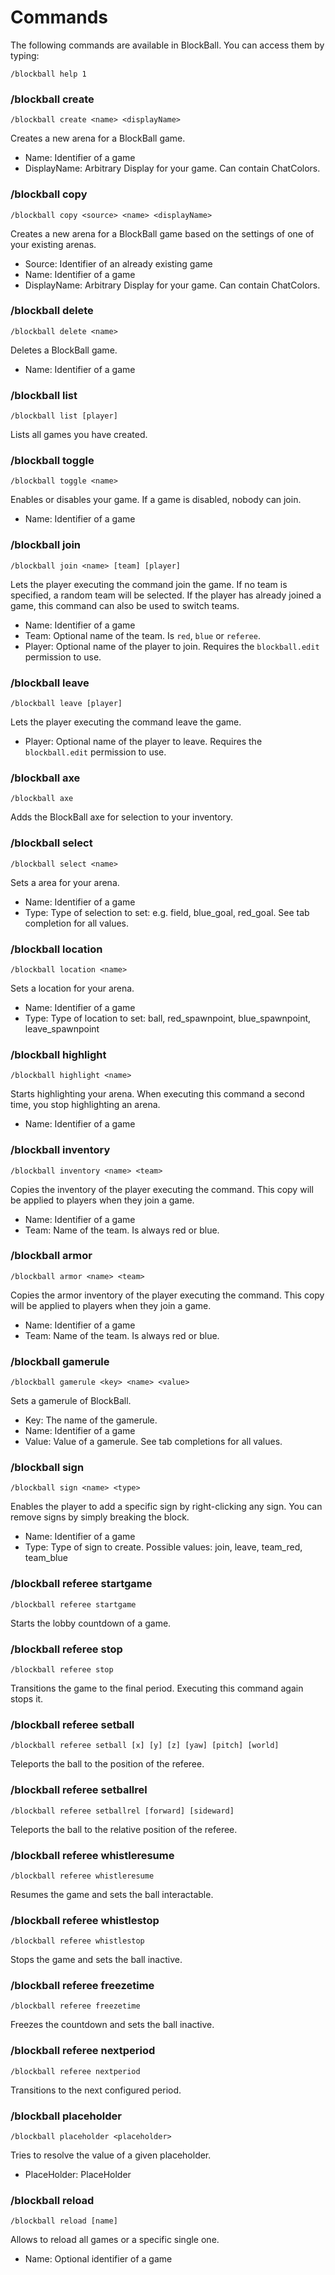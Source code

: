# Commands

The following commands are available in BlockBall. You can access them by typing:

```
/blockball help 1
```

### /blockball create

```
/blockball create <name> <displayName>
```

Creates a new arena for a BlockBall game.

* Name: Identifier of a game
* DisplayName: Arbitrary Display for your game. Can contain ChatColors.

### /blockball copy

```
/blockball copy <source> <name> <displayName>
```

Creates a new arena for a BlockBall game based on the settings of one of your existing arenas.

* Source: Identifier of an already existing game
* Name: Identifier of a game
* DisplayName: Arbitrary Display for your game. Can contain ChatColors.

### /blockball delete

```
/blockball delete <name>
```

Deletes a BlockBall game.

* Name: Identifier of a game

### /blockball list

```
/blockball list [player]
```

Lists all games you have created.

### /blockball toggle

```
/blockball toggle <name>
```

Enables or disables your game. If a game is disabled, nobody can join.

* Name: Identifier of a game

### /blockball join

```
/blockball join <name> [team] [player]
```

Lets the player executing the command join the game. If no team is specified, a random team will be selected.
If the player has already joined a game, this command can also be used to switch teams. 

* Name: Identifier of a game
* Team: Optional name of the team. Is ``red``, ``blue`` or ``referee``.
* Player: Optional name of the player to join. Requires the ``blockball.edit`` permission to use.

### /blockball leave

```
/blockball leave [player]
```

Lets the player executing the command leave the game.

* Player: Optional name of the player to leave. Requires the ``blockball.edit`` permission to use.

### /blockball axe

```
/blockball axe
```

Adds the BlockBall axe for selection to your inventory.

### /blockball select

```
/blockball select <name>
```

Sets a area for your arena.

* Name: Identifier of a game
* Type: Type of selection to set: e.g. field, blue_goal, red_goal. See tab completion for all values.

### /blockball location

```
/blockball location <name>
```

Sets a location for your arena.

* Name: Identifier of a game
* Type: Type of location to set: ball, red_spawnpoint, blue_spawnpoint, leave_spawnpoint


### /blockball highlight

```
/blockball highlight <name>
```

Starts highlighting your arena. When executing this command a second time, you stop highlighting an arena.

* Name: Identifier of a game

### /blockball inventory

```
/blockball inventory <name> <team>
```

Copies the inventory of the player executing the command. This copy will be applied to players when they join a game.

* Name: Identifier of a game
* Team: Name of the team. Is always red or blue.

### /blockball armor

```
/blockball armor <name> <team>
```

Copies the armor inventory of the player executing the command. This copy will be applied to players when they join a game.

* Name: Identifier of a game
* Team: Name of the team. Is always red or blue.

### /blockball gamerule

```
/blockball gamerule <key> <name> <value>
```

Sets a gamerule of BlockBall.

* Key: The name of the gamerule.
* Name: Identifier of a game
* Value: Value of a gamerule. See tab completions for all values.

### /blockball sign

```
/blockball sign <name> <type>
```

Enables the player to add a specific sign by right-clicking any sign. You can remove signs by simply breaking the block.

* Name: Identifier of a game
* Type: Type of sign to create. Possible values: join, leave, team_red, team_blue

### /blockball referee startgame

```
/blockball referee startgame
```

Starts the lobby countdown of a game.

### /blockball referee stop

```
/blockball referee stop
```

Transitions the game to the final period. Executing this command again stops it.

### /blockball referee setball

```
/blockball referee setball [x] [y] [z] [yaw] [pitch] [world]
```

Teleports the ball to the position of the referee.

### /blockball referee setballrel

```
/blockball referee setballrel [forward] [sideward]
```

Teleports the ball to the relative position of the referee.

### /blockball referee whistleresume

```
/blockball referee whistleresume
```

Resumes the game and sets the ball interactable.

### /blockball referee whistlestop

```
/blockball referee whistlestop
```

Stops the game and sets the ball inactive.

### /blockball referee freezetime

```
/blockball referee freezetime
```

Freezes the countdown and sets the ball inactive.

### /blockball referee nextperiod

```
/blockball referee nextperiod
```

Transitions to the next configured period.

### /blockball placeholder

```
/blockball placeholder <placeholder>
```

Tries to resolve the value of a given placeholder.

* PlaceHolder: PlaceHolder


### /blockball reload

```
/blockball reload [name]
```

Allows to reload all games or a specific single one.

* Name: Optional identifier of a game

